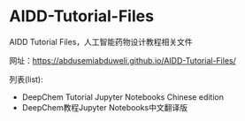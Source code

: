 # AIDD-Tutorial-Files
AIDD Tutorial Files，人工智能药物设计教程相关文件

网址：https://abdusemiabduweli.github.io/AIDD-Tutorial-Files/

列表(list):
* DeepChem Tutorial Jupyter Notebooks Chinese edition
* DeepChem教程Jupyter Notebooks中文翻译版
